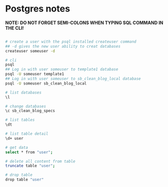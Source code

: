 # Postgres notes

__NOTE: DO NOT FORGET SEMI-COLONS WHEN TYPING SQL COMMAND IN THE CLI!__

```bash

# create a user with the psql installed createuser command
## -d gives the new user ability to creat databases
createuser someuser -d

# cli
psql
## Log in with user someuser to template1 database
psql -U someuser template1
## Log in with user someuser to sb_clean_blog_local database
psql -U someuser sb_clean_blog_local

# list databases
\l

# change databases
\c sb_clean_blog_specs

# list tables
\dt

# list table detail
\d+ user

# get data
select * from "user";

# delete all content from table
truncate table "user";

# drop table
drop table "user"

```
